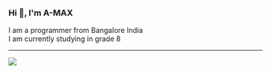 ### Hi 👋, I'm A-MAX

I am a programmer from Bangalore India 
<br>
I am currently studying in grade 8

<hr>

<img src="[https://media0.giphy.com/media/g7GKcSzwQfugw/giphy.gif](https://encrypted-tbn0.gstatic.com/images?q=tbn:ANd9GcQpngGRjYX1ca7qAADU3K6eGLj7ShQE3L2otdzfryl_Y9Ht2QRoQKYQbsXd36XIxMbYOw0&usqp=CAU)">

